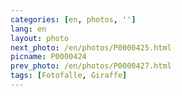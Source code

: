 ```yaml
---
categories: [en, photos, '']
lang: en
layout: photo
next_photo: /en/photos/P0000425.html
picname: P0000424
prev_photo: /en/photos/P0000427.html
tags: [Fotofalle, Giraffe]
---
```

